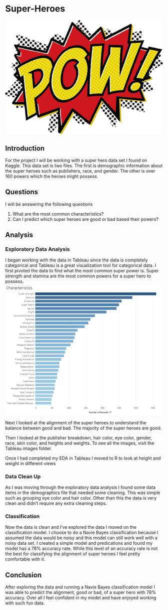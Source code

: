 # Super-Heroes 
![alt text](https://github.com/mcassimus1/Super-Hero/blob/master/POW.jpg)

## Introduction
For the project I will be working with a super hero data set I found on Kaggle. This data set is two files. The first is demographic information about the super heroes such as publishers, race, and gender. The other is over 160 powers which the heroes might possess. 

## Questions
I will be answering the following questions
1. What are the most common characteristics? 
2. Can I predict which super heroes are good or bad based their powers? 

## Analysis

### Exploratory Data Analysis 
I began working with the data in Tableau since the data is completely categorical and Tableau is a great visualization tool for categorical data. I first pivoted the data to find what the most common super power is. Super strength and stamina are the most common powers for a super hero to possess. 
![alt text](https://github.com/mcassimus1/Super-Hero/blob/master/Tableau%20Images/Most%20Common%20Powers.png)

Next I looked at the alignment of the super heroes to understand the balance between good and bad. The majority of the super heroes are good. 

Then I looked at the publisher breakdown, hair color, eye color, gender, race, skin color, and heights and weights. To see all the images, visit the Tableau images folder. 

Once I had completed my EDA in Tableau I moved to R to look at height and weight in different views

### Data Clean Up
As I was moving through the exploratory data analysis I found some data items in the demographics file that needed some cleaning. This was simple such as grouping eye color and hair color. Other than this the data is very clean and didn’t require any extra cleaning steps. 

### Classification 
Now the data is clean and I’ve explored the data I moved on the classification model. I choose to do a Navie Bayes classification because I assumed the data would be noisy and this model can still work well with a noisy data set. I created a simple model and predications and found my model has a 78% accuracy rate. While this level of an accuracy rate is not the best for classifying the alignment of super heroes I feel pretty comfortable with it. 

## Conclusion
After exploring the data and running a Navie Bayes classification model I was able to predict the alignment, good or bad, of a super hero with 78% accuracy. Over all I feel confident in my model and have enjoyed working with such fun data.  
